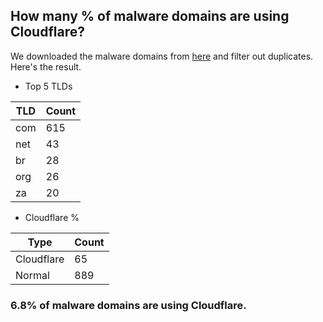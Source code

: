 ## How many % of malware domains are using Cloudflare?


We downloaded the malware domains from [here](https://urlhaus.abuse.ch) and filter out duplicates.
Here's the result.


[//]: # (start replacement)


- Top 5 TLDs

| TLD | Count |
| --- | --- |
| com | 615 |
| net | 43 |
| br | 28 |
| org | 26 |
| za | 20 |


- Cloudflare %

| Type | Count |
| --- | --- |
| Cloudflare | 65 |
| Normal | 889 |


### 6.8% of malware domains are using Cloudflare.